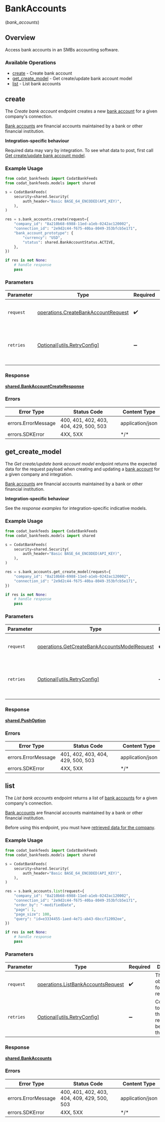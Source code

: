# BankAccounts
(*bank_accounts*)

## Overview

Access bank accounts in an SMBs accounting software.

### Available Operations

* [create](#create) - Create bank account
* [get_create_model](#get_create_model) - Get create/update bank account model
* [list](#list) - List bank accounts

## create

The *Create bank account* endpoint creates a new [bank account](https://docs.codat.io/bank-feeds-api#/schemas/BankAccount) for a given company's connection.

[Bank accounts](https://docs.codat.io/bank-feeds-api#/schemas/BankAccount) are financial accounts maintained by a bank or other financial institution.

**Integration-specific behaviour**

Required data may vary by integration. To see what data to post, first call [Get create/update bank account model](https://docs.codat.io/bank-feeds-api#/operations/get-create-update-bankAccounts-model).

### Example Usage

```python
from codat_bankfeeds import CodatBankFeeds
from codat_bankfeeds.models import shared

s = CodatBankFeeds(
    security=shared.Security(
        auth_header="Basic BASE_64_ENCODED(API_KEY)",
    ),
)

res = s.bank_accounts.create(request={
    "company_id": "8a210b68-6988-11ed-a1eb-0242ac120002",
    "connection_id": "2e9d2c44-f675-40ba-8049-353bfcb5e171",
    "bank_account_prototype": {
        "currency": "USD",
        "status": shared.BankAccountStatus.ACTIVE,
    },
})

if res is not None:
    # handle response
    pass

```

### Parameters

| Parameter                                                                                  | Type                                                                                       | Required                                                                                   | Description                                                                                |
| ------------------------------------------------------------------------------------------ | ------------------------------------------------------------------------------------------ | ------------------------------------------------------------------------------------------ | ------------------------------------------------------------------------------------------ |
| `request`                                                                                  | [operations.CreateBankAccountRequest](../../models/operations/createbankaccountrequest.md) | :heavy_check_mark:                                                                         | The request object to use for the request.                                                 |
| `retries`                                                                                  | [Optional[utils.RetryConfig]](../../models/utils/retryconfig.md)                           | :heavy_minus_sign:                                                                         | Configuration to override the default retry behavior of the client.                        |

### Response

**[shared.BankAccountCreateResponse](../../models/shared/bankaccountcreateresponse.md)**

### Errors

| Error Type                             | Status Code                            | Content Type                           |
| -------------------------------------- | -------------------------------------- | -------------------------------------- |
| errors.ErrorMessage                    | 400, 401, 402, 403, 404, 429, 500, 503 | application/json                       |
| errors.SDKError                        | 4XX, 5XX                               | \*/\*                                  |

## get_create_model

The *Get create/update bank account model* endpoint returns the expected data for the request payload when creating and updating a [bank account](https://docs.codat.io/bank-feeds-api#/schemas/BankAccount) for a given company and integration.

[Bank accounts](https://docs.codat.io/bank-feeds-api#/schemas/BankAccount) are financial accounts maintained by a bank or other financial institution.

**Integration-specific behaviour**

See the *response examples* for integration-specific indicative models.


### Example Usage

```python
from codat_bankfeeds import CodatBankFeeds
from codat_bankfeeds.models import shared

s = CodatBankFeeds(
    security=shared.Security(
        auth_header="Basic BASE_64_ENCODED(API_KEY)",
    ),
)

res = s.bank_accounts.get_create_model(request={
    "company_id": "8a210b68-6988-11ed-a1eb-0242ac120002",
    "connection_id": "2e9d2c44-f675-40ba-8049-353bfcb5e171",
})

if res is not None:
    # handle response
    pass

```

### Parameters

| Parameter                                                                                                    | Type                                                                                                         | Required                                                                                                     | Description                                                                                                  |
| ------------------------------------------------------------------------------------------------------------ | ------------------------------------------------------------------------------------------------------------ | ------------------------------------------------------------------------------------------------------------ | ------------------------------------------------------------------------------------------------------------ |
| `request`                                                                                                    | [operations.GetCreateBankAccountsModelRequest](../../models/operations/getcreatebankaccountsmodelrequest.md) | :heavy_check_mark:                                                                                           | The request object to use for the request.                                                                   |
| `retries`                                                                                                    | [Optional[utils.RetryConfig]](../../models/utils/retryconfig.md)                                             | :heavy_minus_sign:                                                                                           | Configuration to override the default retry behavior of the client.                                          |

### Response

**[shared.PushOption](../../models/shared/pushoption.md)**

### Errors

| Error Type                        | Status Code                       | Content Type                      |
| --------------------------------- | --------------------------------- | --------------------------------- |
| errors.ErrorMessage               | 401, 402, 403, 404, 429, 500, 503 | application/json                  |
| errors.SDKError                   | 4XX, 5XX                          | \*/\*                             |

## list

The *List bank accounts* endpoint returns a list of [bank accounts](https://docs.codat.io/bank-feeds-api#/schemas/BankAccount) for a given company's connection.

[Bank accounts](https://docs.codat.io/bank-feeds-api#/schemas/BankAccount) are financial accounts maintained by a bank or other financial institution.

Before using this endpoint, you must have [retrieved data for the company](https://docs.codat.io/bank-feeds-api#/operations/refresh-company-data).
    

### Example Usage

```python
from codat_bankfeeds import CodatBankFeeds
from codat_bankfeeds.models import shared

s = CodatBankFeeds(
    security=shared.Security(
        auth_header="Basic BASE_64_ENCODED(API_KEY)",
    ),
)

res = s.bank_accounts.list(request={
    "company_id": "8a210b68-6988-11ed-a1eb-0242ac120002",
    "connection_id": "2e9d2c44-f675-40ba-8049-353bfcb5e171",
    "order_by": "-modifiedDate",
    "page": 1,
    "page_size": 100,
    "query": "id=e3334455-1aed-4e71-ab43-6bccf12092ee",
})

if res is not None:
    # handle response
    pass

```

### Parameters

| Parameter                                                                                | Type                                                                                     | Required                                                                                 | Description                                                                              |
| ---------------------------------------------------------------------------------------- | ---------------------------------------------------------------------------------------- | ---------------------------------------------------------------------------------------- | ---------------------------------------------------------------------------------------- |
| `request`                                                                                | [operations.ListBankAccountsRequest](../../models/operations/listbankaccountsrequest.md) | :heavy_check_mark:                                                                       | The request object to use for the request.                                               |
| `retries`                                                                                | [Optional[utils.RetryConfig]](../../models/utils/retryconfig.md)                         | :heavy_minus_sign:                                                                       | Configuration to override the default retry behavior of the client.                      |

### Response

**[shared.BankAccounts](../../models/shared/bankaccounts.md)**

### Errors

| Error Type                                  | Status Code                                 | Content Type                                |
| ------------------------------------------- | ------------------------------------------- | ------------------------------------------- |
| errors.ErrorMessage                         | 400, 401, 402, 403, 404, 409, 429, 500, 503 | application/json                            |
| errors.SDKError                             | 4XX, 5XX                                    | \*/\*                                       |